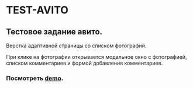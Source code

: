 # TEST-AVITO

<h2>Тестовое задание авито.</h2>

Верстка адаптивной страницы со списком фотографий.​

При клике на фотографии открывается модальное окно с фотографией, списком комментариев и формой добавления комментариев.​

<h3>Посмотреть <a href="https://test-avito.herokuapp.com/">demo</a>.</h3>
